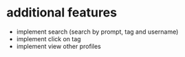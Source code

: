 # additional features

- implement search (search by prompt, tag and username)
- implement click on tag
- implement view other profiles

